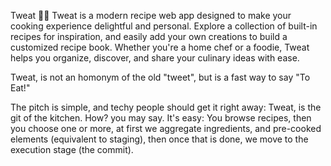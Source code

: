 Tweat 🍴✨
	Tweat is a modern recipe web app designed to make your cooking experience delightful and personal. Explore a collection of built-in recipes for inspiration, and easily add your own creations to build a customized recipe book. Whether you're a home chef or a foodie, Tweat helps you organize, discover, and share your culinary ideas with ease.

 Tweat, is not an homonym of the old "tweet", but is a fast way to say "To Eat!" 

The pitch is simple, and techy people should get it right away: Tweat, is the git of the kitchen. How? you may say. It's easy: You browse recipes, then you choose one or more, at first we aggregate ingredients, and pre-cooked elements (equivalent to staging), then once that is done, we move to the execution stage (the commit). 
